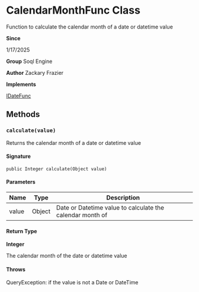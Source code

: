 # CalendarMonthFunc Class

Function to calculate the calendar month of a date or datetime value

**Since** 

1/17/2025

**Group** Soql Engine

**Author** Zackary Frazier

**Implements**

[IDateFunc](IDateFunc.md)

## Methods
### `calculate(value)`

Returns the calendar month of a date or datetime value

#### Signature
```apex
public Integer calculate(Object value)
```

#### Parameters
| Name | Type | Description |
|------|------|-------------|
| value | Object | Date or Datetime value to calculate the calendar month of |

#### Return Type
**Integer**

The calendar month of the date or datetime value

#### Throws
QueryException: if the value is not a Date or DateTime